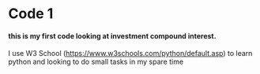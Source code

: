 # Code 1

#### this is my first code looking at investment compound interest.

I use W3 School (https://www.w3schools.com/python/default.asp) to learn python and looking to do small tasks in my spare time
